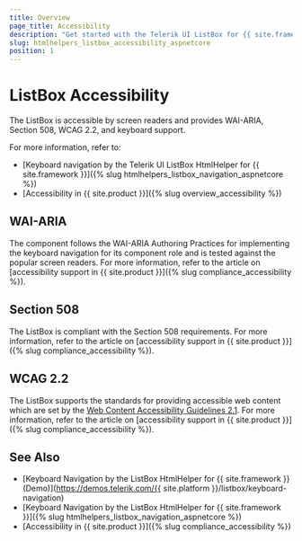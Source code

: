 ```yaml
---
title: Overview
page_title: Accessibility
description: "Get started with the Telerik UI ListBox for {{ site.framework }} and learn about its accessibility support for WAI-ARIA, Section 508, and WCAG 2.2."
slug: htmlhelpers_listbox_accessibility_aspnetcore
position: 1
---
```


# ListBox Accessibility

The ListBox is accessible by screen readers and provides WAI-ARIA, Section 508, WCAG 2.2, and keyboard support.

For more information, refer to:
* [Keyboard navigation by the Telerik UI ListBox HtmlHelper for {{ site.framework }}]({% slug htmlhelpers_listbox_navigation_aspnetcore %})
* [Accessibility in {{ site.product }}]({% slug overview_accessibility %})

## WAI-ARIA

The component follows the WAI-ARIA Authoring Practices for implementing the keyboard navigation for its component role and is tested against the popular screen readers. For more information, refer to the article on [accessibility support in {{ site.product }}]({% slug compliance_accessibility %}).

## Section 508

The ListBox is compliant with the Section 508 requirements. For more information, refer to the article on [accessibility support in {{ site.product }}]({% slug compliance_accessibility %}).

## WCAG 2.2

The ListBox supports the standards for providing accessible web content which are set by the [Web Content Accessibility Guidelines 2.1](https://www.w3.org/TR/WCAG/). For more information, refer to the article on [accessibility support in {{ site.product }}]({% slug compliance_accessibility %}).

## See Also

* [Keyboard Navigation by the ListBox HtmlHelper for {{ site.framework }} (Demo)](https://demos.telerik.com/{{ site.platform }}/listbox/keyboard-navigation)
* [Keyboard Navigation by the ListBox HtmlHelper for {{ site.framework }}]({% slug htmlhelpers_listbox_navigation_aspnetcore %})
* [Accessibility in {{ site.product }}]({% slug compliance_accessibility %})
